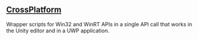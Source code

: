 ## [CrossPlatform](Assets/HoloToolkit/CrossPlatform)
Wrapper scripts for Win32 and WinRT APIs in a single API call that works in the Unity editor and in a UWP application.
